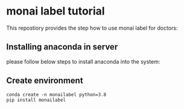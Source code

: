 # monai label tutorial
This repostiory provides the step how to use monai label for doctors:

## Installing anaconda in server
please follow below steps to install anaconda into the system:

## Create environment
`conda create -n monailabel python=3.8` <br>
`pip install monailabel`
